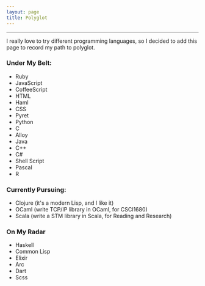 ```yaml
---
layout: page
title: Polyglot
---
```


***

I really love to try different programming languages, so I decided to add this page to record my path to polyglot.

### Under My Belt:

- Ruby
- JavaScript
- CoffeeScript
- HTML
- Haml
- CSS
- Pyret
- Python
- C
- Alloy
- Java
- C\+\+
- C#
- Shell Script
- Pascal
- R

### Currently Pursuing:

- Clojure (it's a modern Lisp, and I like it)
- OCaml (write TCP/IP library in OCaml, for CSCI1680)
- Scala (write a STM library in Scala, for Reading and Research)

### On My Radar

- Haskell
- Common Lisp
- Elixir
- Arc
- Dart
- Scss
